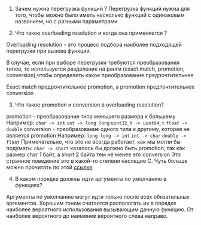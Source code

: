 1. Зачем нужна перегрузка функций ?
Перегрузка функций нужна для того, чтобы можно было иметь несколько функций с одинаковым названием, но с разными параметрами 

2. Что такое overloading resolution и когда она применяется ?

Overloading resolution - это процесс подбора наиболее подходящей перегрузки при вызове функции. 

В случае, если при выборе перегрузки требуются преобразования типов, то используется разделение на ранги
(exact match, promotion, conversion),чтобы определить какое преобразование предпочтительнее

Exact match предрочтительнее promotion, а promotion предпочтительнее conversion

3. Что такое promotion и conversion в overloading resolution?

promotion - преобразование типа меньшего размера к большему 
Например: 
    ``char -> int``
    ``int -> long long``
    ``uint32_t -> uint64_t``
    ``float -> double``
conversion - преобразование одного типа к другому, которая не является promotion 
Например: 
    ``long long -> int``
    ``int -> char``
    ``double -> float``
Примечательно, что это не всегда работает, как мы могли бы подумать:
``char -> short`` казалось бы должно быть promotion, так как размер char 1 байт, a short 2 байта
тем не менее это conversion
Это странное поведение это в какой-то степени наследие С.
Чуть больше можно прочитать по этой [ссылке](https://stackoverflow.com/questions/76969417/why-is-char-int-promotion-but-char-short-is-conversion-but-not-promo).

4. В каком порядке должны идти аргументы по умолчанию в функциях?

Аргументы по умолчанию могут идти только после всех обязательных аргементов.
Хорошим тоном считается распологать их в порядке наиболее вероятного использования вызывающим данную функцию.
От наиболее вероятного до наименее вероятного слева направо. 

